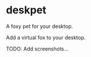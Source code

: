 # deskpet

A foxy pet for your desktop.

Add a virtual fox to your desktop. 

TODO: Add screenshots...
